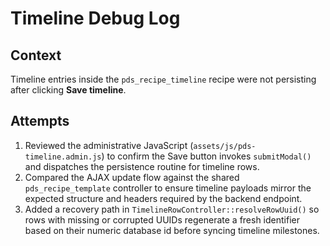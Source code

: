 # Timeline Debug Log

## Context
Timeline entries inside the `pds_recipe_timeline` recipe were not persisting after clicking **Save timeline**.

## Attempts
1. Reviewed the administrative JavaScript (`assets/js/pds-timeline.admin.js`) to confirm the Save button invokes `submitModal()` and dispatches the persistence routine for timeline rows.
2. Compared the AJAX update flow against the shared `pds_recipe_template` controller to ensure timeline payloads mirror the expected structure and headers required by the backend endpoint.
3. Added a recovery path in `TimelineRowController::resolveRowUuid()` so rows with missing or corrupted UUIDs regenerate a fresh identifier based on their numeric database id before syncing timeline milestones.
